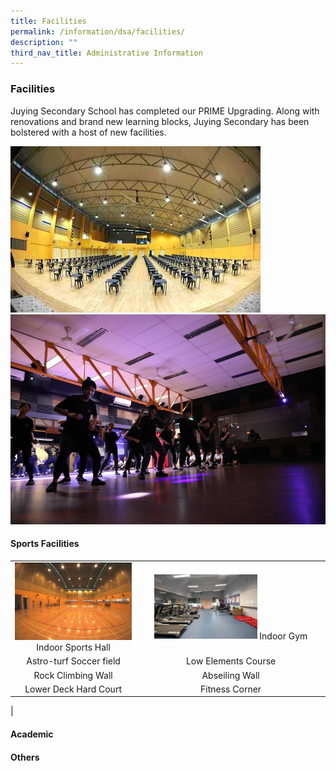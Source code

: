 ```yaml
---
title: Facilities
permalink: /information/dsa/facilities/
description: ""
third_nav_title: Administrative Information
---
```

### **Facilities**

Juying Secondary School has completed our PRIME Upgrading. Along with renovations and brand new learning blocks, Juying Secondary has been bolstered with a host of new facilities.

![](/images/other%20facilities%201.jpg)
![](/images/academic%20facilities%201.jpg)

#### **Sports Facilities**

|  |  |
|:---:|:---:|
|<img src="/images/sports%20facilities%201.jpg" style="width:%"> Indoor Sports Hall |<img src="/images/sports%20facilities%202.jpg" style="width:57%"> Indoor Gym |
|  Astro-turf Soccer field |  Low Elements Course |
| Rock Climbing Wall | Abseiling Wall |
|  Lower Deck Hard Court |  Fitness Corner |
|

#### **Academic**



#### **Others**